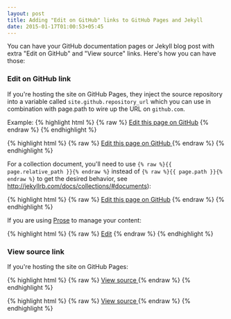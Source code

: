 ```yaml
---
layout: post
title: Adding "Edit on GitHub" links to GitHub Pages and Jekyll
date: 2015-01-17T01:00:53+05:45
---
```


You can have your GitHub documentation pages or Jekyll blog post with extra "Edit on GitHub" and "View source" links. Here's how you can have those:

### Edit on GitHub link

If you're hosting the site on GitHub Pages, they inject the source repository into a variable called `site.github.repository_url` which you can use in combination with page.path to wire up the URL on `github.com`.

Example: 
{% highlight html %}
{% raw %}
<a href="{{ site.github.repository_url }}/edit/master/{{ page.path }}">Edit this page on GitHub</a>
{% endraw %}
{% endhighlight %}

{% highlight html %}
{% raw %}
<a href="//github.com/USERNAME/USERNAME.github.io/edit/master/{{ page.path }}">
  Edit this page on GitHub
</a>
{% endraw %}
{% endhighlight %}

For a collection document, you'll need to use `{% raw %}{{ page.relative_path }}{% endraw %}` instead of `{% raw %}{{ page.path }}{% endraw %}` to get the desired behavior, see http://jekyllrb.com/docs/collections/#documents):

{% highlight html %}
{% raw %}
<a href="{{ site.github.repository_url }}/edit/master/{{ page.relative_path }}">Edit this page on GitHub</a>
{% endraw %}
{% endhighlight %}

If you are using [Prose](https://github.com/prose/prose) to manage your content:

{% highlight html %}
{% raw %}
<a href="http://prose.io/#{{site.repo}}/edit/{{site.branch}}/{{ page.path }}">Edit</a>
{% endraw %}
{% endhighlight %}

### View source link

If you're hosting the site on GitHub Pages:

{% highlight html %}
{% raw %}
<a href="{{ site.github.repository_url }}/blob/master/{{ page.path }}">
  View source
</a>
{% endraw %}
{% endhighlight %}

{% highlight html %}
{% raw %}
<a href="//github.com/USERNAME/USERNAME.github.io/blob/master/{{ page.path }}">
  View source
</a>
{% endraw %}
{% endhighlight %}